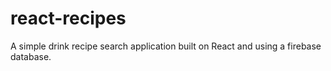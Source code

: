 ﻿# react-recipes
A simple drink recipe search application built on React and using a firebase database.

